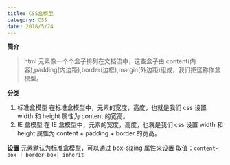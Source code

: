 ```yaml
---
title: CSS盒模型
category: CSS
date: 2018/5/24
---
```


**简介**

> html 元素像一个个盒子排列在文档流中，这些盒子由 content(内容),padding(内边距),border(边框),margin(外边距)组成，我们把这称作盒模型。

**分类**

1. 标准盒模型
   在标准盒模型中，元素的宽度，高度，也就是我们 css 设置 width 和 height 属性为 content 的宽高。
2. IE 盒模型
   在 IE 盒模型中，元素的宽度，高度，也就是我们 css 设置 width 和 height 属性为 content + padding + border 的宽高。

**设置**
元素默认为标准盒模型，可以通过 box-sizing 属性来设置
取值：`content-box | border-box| inherit`
